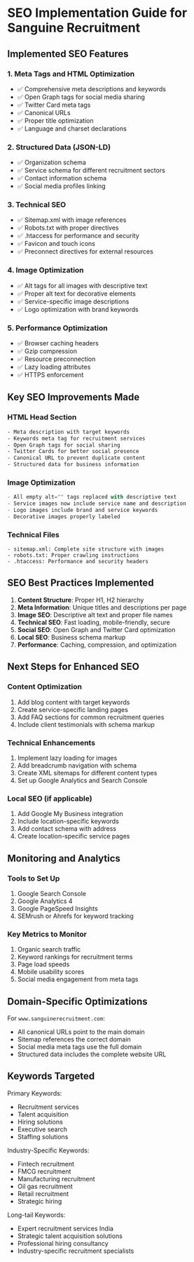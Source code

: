 # SEO Implementation Guide for Sanguine Recruitment

## Implemented SEO Features

### 1. Meta Tags and HTML Optimization
- ✅ Comprehensive meta descriptions and keywords
- ✅ Open Graph tags for social media sharing
- ✅ Twitter Card meta tags
- ✅ Canonical URLs
- ✅ Proper title optimization
- ✅ Language and charset declarations

### 2. Structured Data (JSON-LD)
- ✅ Organization schema
- ✅ Service schema for different recruitment sectors
- ✅ Contact information schema
- ✅ Social media profiles linking

### 3. Technical SEO
- ✅ Sitemap.xml with image references
- ✅ Robots.txt with proper directives
- ✅ .htaccess for performance and security
- ✅ Favicon and touch icons
- ✅ Preconnect directives for external resources

### 4. Image Optimization
- ✅ Alt tags for all images with descriptive text
- ✅ Proper alt text for decorative elements
- ✅ Service-specific image descriptions
- ✅ Logo optimization with brand keywords

### 5. Performance Optimization
- ✅ Browser caching headers
- ✅ Gzip compression
- ✅ Resource preconnection
- ✅ Lazy loading attributes
- ✅ HTTPS enforcement

## Key SEO Improvements Made

### HTML Head Section
```html
- Meta description with target keywords
- Keywords meta tag for recruitment services
- Open Graph tags for social sharing
- Twitter Cards for better social presence
- Canonical URL to prevent duplicate content
- Structured data for business information
```

### Image Optimization
```jsx
- All empty alt="" tags replaced with descriptive text
- Service images now include service name and description
- Logo images include brand and service keywords
- Decorative images properly labeled
```

### Technical Files
```
- sitemap.xml: Complete site structure with images
- robots.txt: Proper crawling instructions
- .htaccess: Performance and security headers
```

## SEO Best Practices Implemented

1. **Content Structure**: Proper H1, H2 hierarchy
2. **Meta Information**: Unique titles and descriptions per page
3. **Image SEO**: Descriptive alt text and proper file names
4. **Technical SEO**: Fast loading, mobile-friendly, secure
5. **Social SEO**: Open Graph and Twitter Card optimization
6. **Local SEO**: Business schema markup
7. **Performance**: Caching, compression, and optimization

## Next Steps for Enhanced SEO

### Content Optimization
1. Add blog content with target keywords
2. Create service-specific landing pages
3. Add FAQ sections for common recruitment queries
4. Include client testimonials with schema markup

### Technical Enhancements
1. Implement lazy loading for images
2. Add breadcrumb navigation with schema
3. Create XML sitemaps for different content types
4. Set up Google Analytics and Search Console

### Local SEO (if applicable)
1. Add Google My Business integration
2. Include location-specific keywords
3. Add contact schema with address
4. Create location-specific service pages

## Monitoring and Analytics

### Tools to Set Up
1. Google Search Console
2. Google Analytics 4
3. Google PageSpeed Insights
4. SEMrush or Ahrefs for keyword tracking

### Key Metrics to Monitor
1. Organic search traffic
2. Keyword rankings for recruitment terms
3. Page load speeds
4. Mobile usability scores
5. Social media engagement from meta tags

## Domain-Specific Optimizations

For `www.sanguinerecruitment.com`:
- All canonical URLs point to the main domain
- Sitemap references the correct domain
- Social media meta tags use the full domain
- Structured data includes the complete website URL

## Keywords Targeted

Primary Keywords:
- Recruitment services
- Talent acquisition
- Hiring solutions
- Executive search
- Staffing solutions

Industry-Specific Keywords:
- Fintech recruitment
- FMCG recruitment
- Manufacturing recruitment
- Oil gas recruitment
- Retail recruitment
- Strategic hiring

Long-tail Keywords:
- Expert recruitment services India
- Strategic talent acquisition solutions
- Professional hiring consultancy
- Industry-specific recruitment specialists